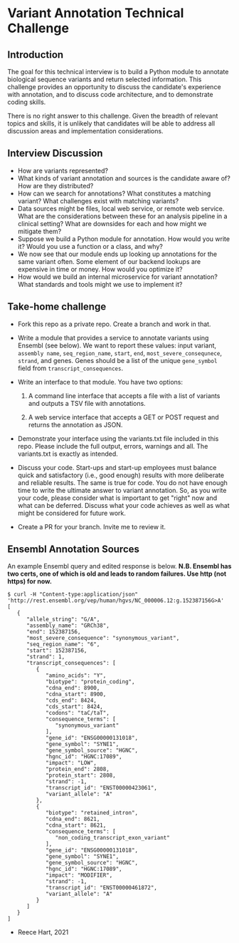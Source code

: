 # Variant Annotation Technical Challenge

## Introduction

The goal for this technical interview is to build a Python module to
annotate biological sequence variants and return selected
information. This challenge provides an opportunity to discuss the
candidate's experience with annotation, and to discuss code
architecture, and to demonstrate coding skills.

There is no right answer to this challenge. Given the breadth of
relevant topics and skills, it is unlikely that candidates will be
able to address all discussion areas and implementation
considerations.

## Interview Discussion

* How are variants represented?
* What kinds of variant annotation and sources is the candidate aware
  of? How are they distributed?
* How can we search for annotations? What constitutes a matching
  variant? What challenges exist with matching variants?
* Data sources might be files, local web service, or remote web
  service. What are the considerations between these for an analysis
  pipeline in a clinical setting?  What are downsides for each and how
  might we mitigate them?
* Suppose we build a Python module for annotation.  How would you
  write it?  Would you use a function or a class, and why?
* We now see that our module ends up looking up annotations for the
  same variant often.  Some element of our backend lookups are
  expensive in time or money.  How would you optimize it?
* How would we build an internal microservice for variant annotation?
  What standards and tools might we use to implement it?


## Take-home challenge

* Fork this repo as a private repo.  Create a branch and work in that.

* Write a module that provides a service to annotate variants using
  Ensembl (see below).  We want to report these values: input variant,
  `assembly name`, `seq_region_name`, `start`, `end`,
  `most_severe_consequnece`, `strand`, and genes. Genes should be a
  list of the unique `gene_symbol` field from
  `transcript_consequences`.

* Write an interface to that module.  You have two options:

  1. A command line interface that accepts a file with a list of
	 variants and outputs a TSV file with annotations.
  
  2. A web service interface that accepts a GET or POST request and
     returns the annotation as JSON.

* Demonstrate your interface using the variants.txt file included in
  this repo.  Please include the full output, errors, warnings and
  all.  The variants.txt is exactly as intended.

* Discuss your code. Start-ups and start-up employees must balance
  quick and satisfactory (i.e., good enough) results with more
  deliberate and reliable results. The same is true for code.  You do
  not have enough time to write the ultimate answer to variant
  annotation. So, as you write your code, please consider what is
  important to get "right" now and what can be deferred.  Discuss what
  your code achieves as well as what might be considered for future
  work.

* Create a PR for your branch. Invite me to review it.


## Ensembl Annotation Sources

An example Ensembl query and edited response is below.  **N.B. Ensembl
has two certs, one of which is old and leads to random failures. Use
http (not https) for now.**
  
  ```
  $ curl -H "Content-type:application/json" 'http://rest.ensembl.org/vep/human/hgvs/NC_000006.12:g.152387156G>A'
  [
     {
        "allele_string": "G/A",
        "assembly_name": "GRCh38",
        "end": 152387156,
        "most_severe_consequence": "synonymous_variant",
        "seq_region_name": "6",
        "start": 152387156,
        "strand": 1,
        "transcript_consequences": [
           {
              "amino_acids": "Y",
              "biotype": "protein_coding",
              "cdna_end": 8900,
              "cdna_start": 8900,
              "cds_end": 8424,
              "cds_start": 8424,
              "codons": "taC/taT",
              "consequence_terms": [
                 "synonymous_variant"
              ],
              "gene_id": "ENSG00000131018",
              "gene_symbol": "SYNE1",
              "gene_symbol_source": "HGNC",
              "hgnc_id": "HGNC:17089",
              "impact": "LOW",
              "protein_end": 2808,
              "protein_start": 2808,
              "strand": -1,
              "transcript_id": "ENST00000423061",
              "variant_allele": "A"
           },
           {
              "biotype": "retained_intron",
              "cdna_end": 8621,
              "cdna_start": 8621,
              "consequence_terms": [
                 "non_coding_transcript_exon_variant"
              ],
              "gene_id": "ENSG00000131018",
              "gene_symbol": "SYNE1",
              "gene_symbol_source": "HGNC",
              "hgnc_id": "HGNC:17089",
              "impact": "MODIFIER",
              "strand": -1,
              "transcript_id": "ENST00000461872",
              "variant_allele": "A"
           }
        ]
     }
  ]
  ```


- Reece Hart, 2021
